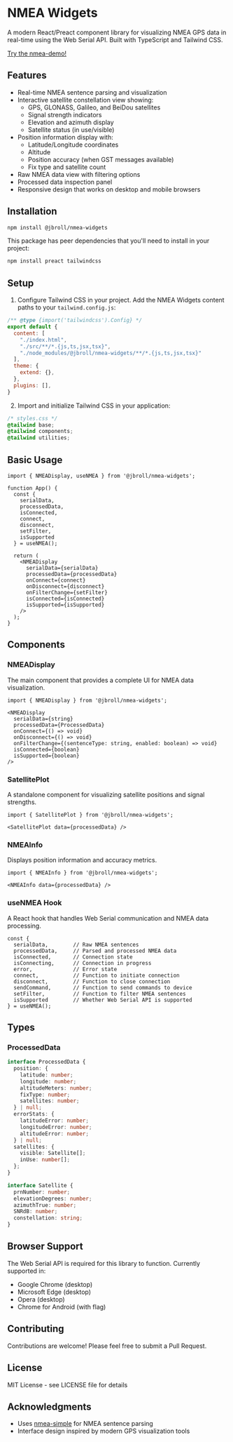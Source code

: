 # NMEA Widgets

A modern React/Preact component library for visualizing NMEA GPS data in real-time using the Web Serial API. Built with TypeScript and Tailwind CSS.

[Try the nmea-demo!](https://jbroll.github.io/nmea-widgets/)

## Features

- Real-time NMEA sentence parsing and visualization
- Interactive satellite constellation view showing:
  - GPS, GLONASS, Galileo, and BeiDou satellites
  - Signal strength indicators
  - Elevation and azimuth display
  - Satellite status (in use/visible)
- Position information display with:
  - Latitude/Longitude coordinates
  - Altitude
  - Position accuracy (when GST messages available)
  - Fix type and satellite count
- Raw NMEA data view with filtering options
- Processed data inspection panel
- Responsive design that works on desktop and mobile browsers

## Installation

```bash
npm install @jbroll/nmea-widgets
```

This package has peer dependencies that you'll need to install in your project:

```bash
npm install preact tailwindcss
```

## Setup

1. Configure Tailwind CSS in your project. Add the NMEA Widgets content paths to your `tailwind.config.js`:

```js
/** @type {import('tailwindcss').Config} */
export default {
  content: [
    "./index.html",
    "./src/**/*.{js,ts,jsx,tsx}",
    "./node_modules/@jbroll/nmea-widgets/**/*.{js,ts,jsx,tsx}"
  ],
  theme: {
    extend: {},
  },
  plugins: [],
}
```

2. Import and initialize Tailwind CSS in your application:

```css
/* styles.css */
@tailwind base;
@tailwind components;
@tailwind utilities;
```

## Basic Usage

```tsx
import { NMEADisplay, useNMEA } from '@jbroll/nmea-widgets';

function App() {
  const { 
    serialData,
    processedData,
    isConnected,
    connect,
    disconnect,
    setFilter,
    isSupported
  } = useNMEA();

  return (
    <NMEADisplay
      serialData={serialData}
      processedData={processedData}
      onConnect={connect}
      onDisconnect={disconnect}
      onFilterChange={setFilter}
      isConnected={isConnected}
      isSupported={isSupported}
    />
  );
}
```

## Components

### NMEADisplay

The main component that provides a complete UI for NMEA data visualization.

```tsx
import { NMEADisplay } from '@jbroll/nmea-widgets';

<NMEADisplay
  serialData={string}
  processedData={ProcessedData}
  onConnect={() => void}
  onDisconnect={() => void}
  onFilterChange={(sentenceType: string, enabled: boolean) => void}
  isConnected={boolean}
  isSupported={boolean}
/>
```

### SatellitePlot

A standalone component for visualizing satellite positions and signal strengths.

```tsx
import { SatellitePlot } from '@jbroll/nmea-widgets';

<SatellitePlot data={processedData} />
```

### NMEAInfo

Displays position information and accuracy metrics.

```tsx
import { NMEAInfo } from '@jbroll/nmea-widgets';

<NMEAInfo data={processedData} />
```

### useNMEA Hook

A React hook that handles Web Serial communication and NMEA data processing.

```tsx
const {
  serialData,        // Raw NMEA sentences
  processedData,     // Parsed and processed NMEA data
  isConnected,       // Connection state
  isConnecting,      // Connection in progress
  error,             // Error state
  connect,           // Function to initiate connection
  disconnect,        // Function to close connection
  sendCommand,       // Function to send commands to device
  setFilter,         // Function to filter NMEA sentences
  isSupported        // Whether Web Serial API is supported
} = useNMEA();
```

## Types

### ProcessedData

```typescript
interface ProcessedData {
  position: {
    latitude: number;
    longitude: number;
    altitudeMeters: number;
    fixType: number;
    satellites: number;
  } | null;
  errorStats: {
    latitudeError: number;
    longitudeError: number;
    altitudeError: number;
  } | null;
  satellites: {
    visible: Satellite[];
    inUse: number[];
  };
}

interface Satellite {
  prnNumber: number;
  elevationDegrees: number;
  azimuthTrue: number;
  SNRdB: number;
  constellation: string;
}
```

## Browser Support

The Web Serial API is required for this library to function. Currently supported in:
- Google Chrome (desktop)
- Microsoft Edge (desktop)
- Opera (desktop)
- Chrome for Android (with flag)

## Contributing

Contributions are welcome! Please feel free to submit a Pull Request.

## License

MIT License - see LICENSE file for details

## Acknowledgments

- Uses [nmea-simple](https://github.com/jbroll/nmea-simple) for NMEA sentence parsing
- Interface design inspired by modern GPS visualization tools
